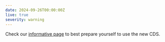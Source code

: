 ```yaml
---
date: 2024-09-26T00:00:00Z
live: true
severity: warning
---
```


Check our [informative page](https://confluence.ecmwf.int/x/uINmFw) to best prepare yourself to use the new CDS.
